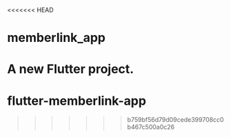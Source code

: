 <<<<<<< HEAD
# memberlink_app

A new Flutter project.
=======
# flutter-memberlink-app
>>>>>>> b759bf56d79d09cede399708cc0b467c500a0c26
